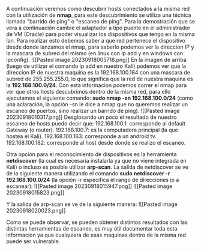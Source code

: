 A continuación veremos como descubrir hosts conectados a la misma red con la utilización de **nmap**, para este descubrimiento se utiliza una técnica llamada "barrido de ping" o "escaneo de ping".
Para la demostración que se vera a continuación cambie el adaptador a tipo puente en el administrador de VM (Oracle) para poder visualizar los dispositivos que tengo en la misma lan.
Para realizar esto debemos saber a que red pertenece el dispositivo desde donde lanzamos el nmap, para saberlo podemos ver la direccion IP y la mascara de subred del mismo (en linux con ip add y en windows con ipconfig).
![[Pasted image 20230918005718.png]]
En la imagen de arriba (luego de utilizar el comando ip add en nuestro Kali) podemos ver que la direccion IP de nuestra maquina es la 192.168.100.184 con una mascara de subred de 255.255.255.0, lo que significa que la red de nuestra maquina es la **192.168.100.0/24**.
Con esta informacion podemos correr el nmap para ver que otros hosts descubrimos dentro de la misma red, para ello ejecutamos el siguiente comando: **sudo nmap -sn 192.168.100.0/24** (como una aclaración, la opción -sn le dice a nmap que no queremos realizar un escaneo de puertos, sino realizar un barrido de ping).
![[Pasted image 20230918010317.png]]
Desglosando un poco el resultado de nuestro escaneo de hosts puedo decir que:
192.168.100.1: corresponde al default Gateway (o router).
192.168.100.7: es la computadora principal (la que hostea el Kali).
192.168.100.163: corresponde a un android tv.
192.168.100.182: corresponde al host desde donde se realizo el escaneo.

Otra opción para el reconocimiento de dispositivos es la herramienta **netdiscover** (la cual es necesaria instalarla ya que no viene integrada en Kali) o incluso es posible utilizar **arp-scan**.
La salida de netdiscover se ve de la siguiente manera utilizando el comando **sudo netdiscover -r 192.168.100.0/24** (la opción -r especifica el rango de direcciones ip a escanear):
![[Pasted image 20230918015947.png]]
![[Pasted image 20230918015823.png]]

Y la salida de arp-scan se ve de la siguiente manera:
![[Pasted image 20230918020023.png]]

Como se puede observar, se pueden obtener distintos resultados con las distintas herramientas de escaneo, es muy útil documentar toda esta informacion ya que cualquiera de esas maquinas dentro de la misma red puede ser vulnerable.